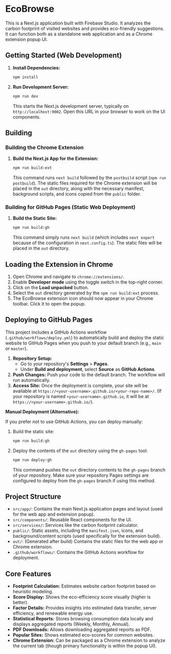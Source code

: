 # EcoBrowse

This is a Next.js application built with Firebase Studio. It analyzes the carbon footprint of visited websites and provides eco-friendly suggestions. It can function both as a standalone web application and as a Chrome extension popup UI.

## Getting Started (Web Development)

1.  **Install Dependencies:**
    ```bash
    npm install
    ```
2.  **Run Development Server:**
    ```bash
    npm run dev
    ```
    This starts the Next.js development server, typically on `http://localhost:9002`. Open this URL in your browser to work on the UI components.

## Building

### Building the Chrome Extension

1.  **Build the Next.js App for the Extension:**
    ```bash
    npm run build:ext
    ```
    This command runs `next build` followed by the `postbuild` script (`npm run postbuild`). The static files required for the Chrome extension will be placed in the `out` directory, along with the necessary manifest, background scripts, and icons copied from the `public` folder.

### Building for GitHub Pages (Static Web Deployment)

1.  **Build the Static Site:**
    ```bash
    npm run build:gh
    ```
    This command simply runs `next build` (which includes `next export` because of the configuration in `next.config.ts`). The static files will be placed in the `out` directory.

## Loading the Extension in Chrome

1.  Open Chrome and navigate to `chrome://extensions/`.
2.  Enable **Developer mode** using the toggle switch in the top-right corner.
3.  Click on the **Load unpacked** button.
4.  Select the `out` directory generated by the `npm run build:ext` process.
5.  The EcoBrowse extension icon should now appear in your Chrome toolbar. Click it to open the popup.

## Deploying to GitHub Pages

This project includes a GitHub Actions workflow (`.github/workflows/deploy.yml`) to automatically build and deploy the static website to GitHub Pages when you push to your default branch (e.g., `main` or `master`).

1.  **Repository Setup:**
    *   Go to your repository's **Settings** > **Pages**.
    *   Under **Build and deployment**, select **Source** as **GitHub Actions**.
2.  **Push Changes:** Push your code to the default branch. The workflow will run automatically.
3.  **Access Site:** Once the deployment is complete, your site will be available at `https://<your-username>.github.io/<your-repo-name>/`. (If your repository is named `<your-username>.github.io`, it will be at `https://<your-username>.github.io/`).

**Manual Deployment (Alternative):**

If you prefer not to use GitHub Actions, you can deploy manually:

1.  Build the static site:
    ```bash
    npm run build:gh
    ```
2.  Deploy the contents of the `out` directory using the `gh-pages` tool:
    ```bash
    npm run deploy:gh
    ```
    This command pushes the `out` directory contents to the `gh-pages` branch of your repository. Make sure your repository Pages settings are configured to deploy from the `gh-pages` branch if using this method.

## Project Structure

-   `src/app/`: Contains the main Next.js application pages and layout (used for the web app and extension popup).
-   `src/components/`: Reusable React components for the UI.
-   `src/services/`: Services like the carbon footprint calculator.
-   `public/`: Static assets, including the `manifest.json`, icons, and background/content scripts (used specifically for the extension build).
-   `out/`: (Generated after build) Contains the static files for the web app or Chrome extension.
-   `.github/workflows/`: Contains the GitHub Actions workflow for deployment.

## Core Features

-   **Footprint Calculation:** Estimates website carbon footprint based on heuristic modeling.
-   **Score Display:** Shows the eco-efficiency score visually (higher is better).
-   **Factor Details:** Provides insights into estimated data transfer, server efficiency, and renewable energy use.
-   **Statistical Reports:** Stores browsing consumption data locally and displays aggregated reports (Weekly, Monthly, Annual).
-   **PDF Downloads:** Allows downloading aggregated reports as PDF.
-   **Popular Sites:** Shows estimated eco-scores for common websites.
-   **Chrome Extension:** Can be packaged as a Chrome extension to analyze the current tab (though primary functionality is within the popup UI).

